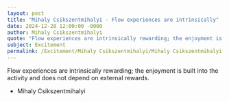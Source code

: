 ```yaml
---
layout: post
title: "Mihaly Csikszentmihalyi - Flow experiences are intrinsically"
date: 2024-12-28 12:00:00 -0000
author: Mihaly Csikszentmihalyi
quote: "Flow experiences are intrinsically rewarding; the enjoyment is built into the activity and does not depend on external rewards."
subject: Excitement
permalink: /Excitement/Mihaly Csikszentmihalyi/Mihaly Csikszentmihalyi - Flow experiences are intrinsically
---
```


Flow experiences are intrinsically rewarding; the enjoyment is built into the activity and does not depend on external rewards.

- Mihaly Csikszentmihalyi
